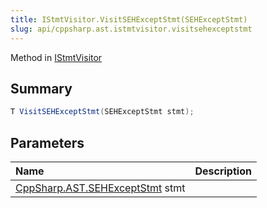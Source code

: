 ```yaml
---
title: IStmtVisitor.VisitSEHExceptStmt(SEHExceptStmt)
slug: api/cppsharp.ast.istmtvisitor.visitsehexceptstmt
---
```

Method in [IStmtVisitor](/api/cppsharp/ast/istmtvisitor)

## Summary



```csharp
T VisitSEHExceptStmt(SEHExceptStmt stmt);
```

## Parameters

|Name|Description|
|:---|:---|
|[CppSharp.AST.SEHExceptStmt](/api/cppsharp/ast/sehexceptstmt) stmt||


